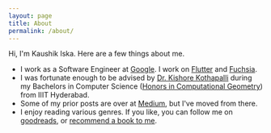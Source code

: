```yaml
---
layout: page
title: About
permalink: /about/
---
```


Hi, I'm Kaushik Iska. Here are a few things about me.

* I work as a Software Engineer at [Google](https://google.com). I work on [Flutter](https://flutter.dev) and [Fuchsia](https://fuchsia.dev).
* I was fortunate enough to be advised by [Dr. Kishore Kothapalli](https://www.iiit.ac.in/people/faculty/kkishore/) during my Bachelors in Computer Science ([Honors in Computational Geometry](https://oldwww.iiit.ac.in/academics/curriculum/ug_honors)) from IIIT Hyderabad.
* Some of my prior posts are over at [Medium](https://medium.com/iskakaushik), but I've moved from there.
* I enjoy reading various genres. If you like, you can follow me on [goodreads](https://www.goodreads.com/iskakaushik), or <a href="mailto:iska.kaushik@gmail.com?subject=Book Recommendation for Kaushik">recommend a book to me</a>.
